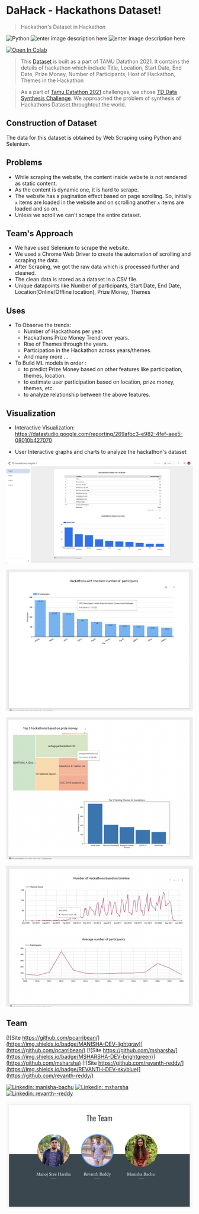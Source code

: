 
  

# DaHack - Hackathons Dataset!

> Hackathon's Dataset in Hackathon

![Python](https://img.shields.io/badge/Python-FFD43B?style=for-the-badge&logo=python&logoColor=darkgreen) ![enter image description here](https://img.shields.io/badge/Selenium-43B02A?style=for-the-badge&logo=Selenium&logoColor=white) ![enter image description here](https://img.shields.io/badge/Colab-F9AB00?style=for-the-badge&logo=googlecolab&color=525252)

[![Open In Colab](https://colab.research.google.com/assets/colab-badge.svg)](https://colab.research.google.com/github/revanth-reddy/tamudatathon/)

> This [Dataset](https://github.com/revanth-reddy/tamudatathon/blob/master/hackathons_data.csv) is built as a part of TAMU Datathon 2021. It contains the details of hackathon which include Title, Location, Start Date, End Date, Prize Money, Number of Participants, Host of Hackathon, Themes in the Hackathon

> As a part of [Tamu Datathon 2021](https://tamudatathon.com/) challenges, we chose [TD Data Synthesis Challenge](https://tamudatathon.com/challenges/docs/td_challenge). We approached the problem of synthesis of Hackathons Dataset throughtout the world.

## Construction of Dataset
The data for this dataset is obtained by Web Scraping using Python and Selenium.

## Problems

- While scraping the website, the content inside website is not rendered as static content.
- As the content is dynamic one, it is hard to scrape.
- The website has a pagination effect based on page scrolling. So, initially `x` items are loaded in the website and on scrolling another `x` items are loaded and so on.
- Unless we scroll we can't scrape the entire dataset.

## Team's Approach
- We have used Selenium to scrape the website.
- We used a Chrome Web Driver to create the automation of scrolling and scraping the data.
- After Scraping, we got the raw data which is processed further and cleaned.
- The clean data is stored as a dataset in a CSV file.
- Unique datapoints like Number of participants, Start Date, End Date, Location(Online/Offline location), Prize Money, Themes

## Uses
- To Observe the trends:
	- Number of Hackathons per year.
	- Hackathons Prize Money Trend over years.
	- Rise of Themes through the years.
	- Participation in the Hackathon across years/themes.
	- And many more ...
- To Build ML models in order :
	- to predict Prize Money based on other features like participation, themes, location.
	- to estimate user participation based on location, prize money, themes, etc.
	- to analyze relationship between the above features.

## Visualization

- Interactive Visualization: https://datastudio.google.com/reporting/269afbc3-e982-4fef-aee5-08010b427070

- User Interactive graphs and charts to analyze the hackathon's dataset

![Visualization Image](https://raw.githubusercontent.com/revanth-reddy/tamudatathon/master/visualization.png)

![Visualization Image](https://raw.githubusercontent.com/revanth-reddy/tamudatathon/master/graph-1.png)
  
![Visualization Image](https://raw.githubusercontent.com/revanth-reddy/tamudatathon/master/graph2.png)
 
![Visualization Image](https://raw.githubusercontent.com/revanth-reddy/tamudatathon/master/graph-3.png)

## Team

  

[![Site https://github.com/pcarribean/](https://img.shields.io/badge/MANISHA-DEV-lightgray)](https://github.com/pcarribean/) [![Site https://github.com/msharsha/](https://img.shields.io/badge/MSHARSHA-DEV-brightgreen)](https://github.com/msharsha) [![Site https://github.com/revanth-reddy/](https://img.shields.io/badge/REVANTH-DEV-skyblue)](https://github.com/revanth-reddy/)

  

  

[![Linkedin: manisha-bachu](https://img.shields.io/badge/-manisha--bachu-blue?style=flat-square&logo=Linkedin&logoColor=white&link=https://www.linkedin.com/in/thaianebraga/)](https://www.linkedin.com/in/manisha-bachu/) [![Linkedin: msharsha](https://img.shields.io/badge/-msharsha-blue?style=flat-square&logo=Linkedin&logoColor=white&link=https://www.linkedin.com/in/thaianebraga/)](https://www.linkedin.com/in/msharsha/) [![Linkedin: revanth--reddy](https://img.shields.io/badge/-revanth--reddy-blue?style=flat-square&logo=Linkedin&logoColor=white&link=https://www.linkedin.com/in/thaianebraga/)](https://www.linkedin.com/in/revanth--reddy/)

  

![Team Image](https://raw.githubusercontent.com/revanth-reddy/tamudatathon/master/team.png)